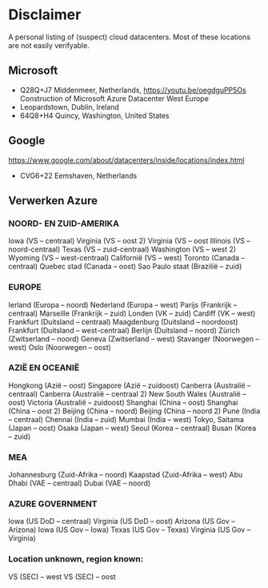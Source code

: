 # Disclaimer
A personal listing of (suspect) cloud datacenters. Most of these locations are not easily verifyable.

## Microsoft
- Q28Q+J7 Middenmeer, Netherlands, https://youtu.be/oegdguPP5Os Construction of Microsoft Azure Datacenter West Europe
- Leopardstown, Dublin, Ireland
- 64Q8+H4 Quincy, Washington, United States

## Google
https://www.google.com/about/datacenters/inside/locations/index.html
- CVG6+22 Eemshaven, Netherlands


## Verwerken Azure
### NOORD- EN ZUID-AMERIKA
Iowa (VS – centraal)
Virginia (VS – oost 2)
Virginia (VS – oost
Illinois (VS – noord-centraal)
Texas (VS – zuid-centraal)
Washington (VS – west 2)
Wyoming (VS – west-centraal)
Californië (VS – west)
Toronto (Canada – centraal)
Quebec stad (Canada – oost)
Sao Paulo staat (Brazilië – zuid)

### EUROPE
Ierland (Europa – noord)
Nederland (Europa – west)
Parijs (Frankrijk – centraal)
Marseille (Frankrijk – zuid)
Londen (VK – zuid)
Cardiff (VK – west)
Frankfurt (Duitsland – centraal)
Maagdenburg (Duitsland – noordoost)
Frankfurt (Duitsland – west-centraal)
Berlijn (Duitsland – noord)
Zürich (Zwitserland – noord)
Geneva (Zwitserland – west)
Stavanger (Noorwegen – west)
Oslo (Noorwegen – oost)

### AZIË EN OCEANIË
Hongkong (Azië – oost)
Singapore (Azië – zuidoost)
Canberra (Australië – centraal)
Canberra (Australië – centraal 2)
New South Wales (Australië – oost)
Victoria (Australië – zuidoost)
Shanghai (China – oost)
Shanghai (China – oost 2)
Beijing (China – noord)
Beijing (China – noord 2)
Pune (India – centraal)
Chennai (India – zuid)
Mumbai (India – west)
Tokyo, Saitama (Japan – oost)
Osaka (Japan – west)
Seoul (Korea – centraal)
Busan (Korea – zuid)
 
### MEA
Johannesburg (Zuid-Afrika – noord)
Kaapstad (Zuid-Afrika – west)
Abu Dhabi (VAE – centraal)
Dubai (VAE – noord)

### AZURE GOVERNMENT
Iowa (US DoD – centraal)
Virginia (US DoD – oost)
Arizona (US Gov – Arizona)
Iowa (US Gov – Iowa)
Texas (US Gov – Texas)
Virginia (US Gov – Virginia)

### Location unknown, region known:
VS (SEC) – west
VS (SEC) – oost
